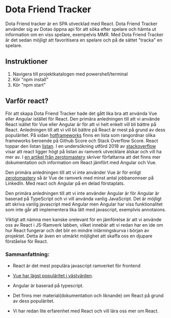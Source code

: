 # Dota Friend Tracker

Dota Friend tracker är en SPA utvecklad med React. Dota Friend Tracker använder sig av Dotas öppna api för att söka efter spelare och hämta ut information om en viss spelare, exempelvis MMR. Med Dota Friend Tracker är det sedan möjligt att favoritisera en spelare och på de sättet "tracka" en spelare.

## Instruktioner

1. Navigera till projektkatalogen med powershell/terminal
2. Kör "npm install"
3. Kör "npm start"

## Varför react?

För att skapa Dota Friend Tracker hade det gått lika bra att använda Vue eller Angular istället för React. Den primära anledningen till att vi använde React isället för Vue eller Angular är för att vi helt enkelt vill bli bättre på React. Anledningen till att vi vill bli bättre på React är mest på grund av dess populäritet. På sidan [hotframeworks](https://hotframeworks.com/) finns en lista som rangordnar olika frameworks beroende på Github Score och Stack Overflow Score. React toppar den listan [listan](https://hotframeworks.com/). I en undersökning utförd 2018 av [stackoverflow](https://insights.stackoverflow.com/survey/2018) visar att react ligger högt på listan av ramverk utvecklare älskar och vill ha mer av. I [en artikel från zerotomastery](https://zerotomastery.io/blog/tech-trends-showdown-react-vs-angular-vs-vue/) skriver författarna att det finns mer dokumentation och information om React jämfört med Angular och Vue. 

Den primära anledningen till att vi inte använder Vue är för enligt [zerotomastery](https://zerotomastery.io/blog/tech-trends-showdown-react-vs-angular-vs-vue/) så är Vue de ramverk med minst antal jobbanonnser på LinkedIn. Med react och Angular på en delad förstaplats.

Den primära anledningen till att vi inte använder Angular är för Angular är baserad på TypeScript och vi vill använda vanlig JavaScript. Det är möjligt att skriva vanlig javascript med Angular men Angular har viss funktionalitet som inte går att implementera lika lätt med javascript, exemplvis annotaions. 

Viktigt att nämna men kanske orelevant för en jämförelse är att vi använde oss av React i JS-Ramverk labben, vilket innebär att vi redan har en ide om hur React fungerar och det blir en mindre inlärningskurva i början av projektet. Detta är även en utmärkt möjlighet att skaffa oss en djupare förståelse för React.

### Sammanfattning:

* React är det mest populära javascript ramverket för frontend

* [Vue har lägst populäritet i västvärden](https://zerotomastery.io/blog/tech-trends-showdown-react-vs-angular-vs-vue/).

* Angular är baserad på typescript.

* Det finns mer material(dokumentation och liknande) om React på grund av dess populäritet. 

* Vi har redan lite erfarenhet med React och vill lära oss mer om React.
